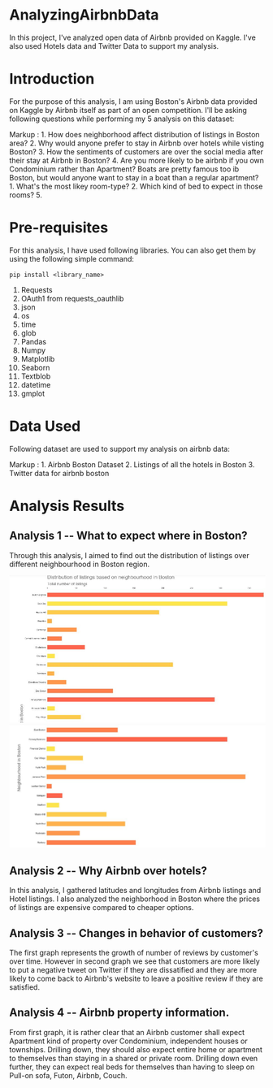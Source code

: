 # AnalyzingAirbnbData
In this project, I've analyzed open data of Airbnb provided on Kaggle. I've also used Hotels data and Twitter Data to support my analysis.

# Introduction

For the purpose of this analysis, I am using Boston's Airbnb data provided on Kaggle by Airbnb itself as part of an open competition.
I'll be asking following questions while performing my 5 analysis on this dataset:

Markup :  1. How does neighborhood affect distribution of listings in Boston area?
          2. Why would anyone prefer to stay in Airbnb over hotels while visting Boston?
          3. How the sentiments of customers are over the social media after their stay at Airbnb in Boston?
          4. Are you more likely to be airbnb if you own Condominium rather than Apartment? Boats are pretty famous too ib Boston, but would anyone want to stay in a boat than a regular apartment?
            1. What's the most likey room-type?
            2. Which kind of bed to expect in those rooms?
          5.
          
# Pre-requisites

For this analysis, I have used following libraries. You can also get them by using the following simple command:

``` 
pip install <library_name> 
```
1. Requests
2. OAuth1 from requests_oauthlib
3. json
4. os
5. time
6. glob
7. Pandas
8. Numpy
9. Matplotlib
10. Seaborn
11. Textblob
12. datetime
13. gmplot

# Data Used

Following dataset are used to support my analysis on airbnb data:

Markup :  1. Airbnb Boston Dataset
          2. Listings of all the hotels in Boston
          3. Twitter data for airbnb boston
          
# Analysis Results

## Analysis 1 -- What to expect where in Boston?

Through this analysis, I aimed to find out the distribution of listings over different neighbourhood in Boston region.

![listing_distribution_1](Analysis1_1.JPG)
![listing_distribution_2](Analysis1_2.JPG)

## Analysis 2 -- Why Airbnb over hotels?

In this analysis, I gathered latitudes and longitudes from Airbnb listings and Hotel listings. 
I also analyzed the neighborhood in Boston where the prices of listings are expensive compared to cheaper options.

## Analysis 3 -- Changes in behavior of customers?

The first graph represents the growth of number of reviews by customer's over time.
However in second graph we see that customers are more likely to put a negative tweet on Twitter if they are dissatified and they are more likely to come back to Airbnb's website to leave a positive review if they are satisfied.

## Analysis 4 -- Airbnb property information.

From first graph, it is rather clear that an Airbnb customer shall expect Apartment kind of property over Condominium, independent houses or townships.
Drilling down, they should also expect entire home or apartment to themselves than staying in a shared or private room.
Drilling down even further, they can expect real beds for themselves than having to sleep on Pull-on sofa, Futon, Airbnb, Couch.
